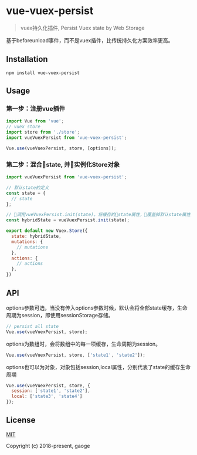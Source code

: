 # vue-vuex-persist
> vuex持久化插件, Persist Vuex state by Web Storage

基于beforeunload事件，而不是vuex插件，比传统持久化方案效率更高。

## Installation
```
npm install vue-vuex-persist
```

## Usage

### 第一步：注册vue插件

```javascript
import Vue from 'vue';
// vuex store
import store from './store';
import vueVuexPersist from 'vue-vuex-persist';

Vue.use(vueVuexPersist, store, [options]);
```
### 第二步：混合state, 并实例化Store对象

```javascript
import vueVuexPersist from 'vue-vuex-persist';

// 默认state的定义
const state = {
  // state
};

// 调用vueVuexPersist.init(state)，将缓存的state属性，覆盖掉默认state属性, 得到一个混合后的state
const hybridState = vueVuexPersist.init(state);

export default new Vuex.Store({
  state: hybridState,
  mutations: {
    // mutations
  },
  actions: {
    // actions
  },
})
```

## API

options参数可选，当没有传入options参数时候，默认会将全部state缓存，生命周期为session，即使用sessionStorage存储。
```javascript
// persist all state
Vue.use(vueVuexPersist, store);
```
options为数组时，会将数组中的每一项缓存，生命周期为session。
```javascript
Vue.use(vueVuexPersist, store, ['state1', 'state2']);
```

options也可以为对象，对象包括session,local属性，分别代表了state的缓存生命周期
```javascript
Vue.use(vueVuexPersist, store, {
  session: ['state1', 'state2'],
  local: ['state3', 'state4']
});
```



## License

[MIT](http://opensource.org/licenses/MIT)

Copyright (c) 2018-present, gaoge

